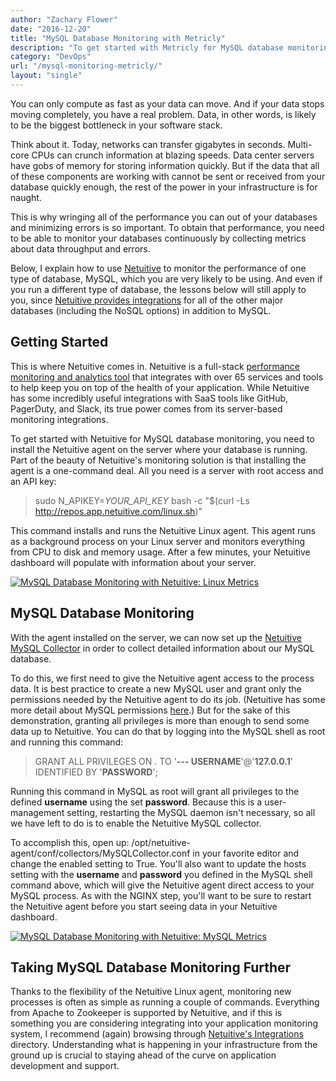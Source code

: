 ```yaml
---
author: "Zachary Flower"
date: "2016-12-20"
title: "MySQL Database Monitoring with Metricly"
description: "To get started with Metricly for MySQL database monitoring, you need to install the Metricly agent on the server where your database is running."
category: "DevOps"
url: "/mysql-monitoring-metricly/"
layout: "single"
---
```


You can only compute as fast as your data can move. And if your data stops moving completely, you have a real problem. Data, in other words, is likely to be the biggest bottleneck in your software stack.

Think about it. Today, networks can transfer gigabytes in seconds. Multi-core CPUs can crunch information at blazing speeds. Data center servers have gobs of memory for storing information quickly. But if the data that all of these components are working with cannot be sent or received from your database quickly enough, the rest of the power in your infrastructure is for naught.

This is why wringing all of the performance you can out of your databases and minimizing errors is so important. To obtain that performance, you need to be able to monitor your databases continuously by collecting metrics about data throughput and errors.

Below, I explain how to use [Netuitive](/product) to monitor the performance of one type of database, MySQL, which you are very likely to be using. And even if you run a different type of database, the lessons below will still apply to you, since [Netuitive provides integrations](/integrations) for all of the other major databases (including the NoSQL options) in addition to MySQL.

Getting Started
---------------

This is where Netuitive comes in. Netuitive is a full-stack [performance monitoring and analytics tool](/product/anomaly-detection) that integrates with over 65 services and tools to help keep you on top of the health of your application. While Netuitive has some incredibly useful integrations with SaaS tools like GitHub, PagerDuty, and Slack, its true power comes from its server-based monitoring integrations.

To get started with Netuitive for MySQL database monitoring, you need to install the Netuitive agent on the server where your database is running. Part of the beauty of Netuitive's monitoring solution is that installing the agent is a one-command deal. All you need is a server with root access and an API key:

> sudo N_APIKEY=*YOUR_API_KEY* bash -c "$(curl -Ls http://repos.app.netuitive.com/linux.sh)"

This command installs and runs the Netuitive Linux agent. This agent runs as a background process on your Linux server and monitors everything from CPU to disk and memory usage. After a few minutes, your Netuitive dashboard will populate with information about your server.

[![MySQL Database Monitoring with Netuitive: Linux Metrics](https://s3-us-west-2.amazonaws.com/com-netuitive-app-usw2-public/wp-content/uploads/2017/07/LinuxMetrics-1024x231.png)](https://s3-us-west-2.amazonaws.com/com-netuitive-app-usw2-public/wp-content/uploads/2017/07/LinuxMetrics.png)

MySQL Database Monitoring
-------------------------

With the agent installed on the server, we can now set up the [Netuitive MySQL Collector](https://help.netuitive.com/Content/Datasources/Netuitive/my_sql.htm) in order to collect detailed information about our MySQL database.

To do this, we first need to give the Netuitive agent access to the process data. It is best practice to create a new MySQL user and grant only the permissions needed by the Netuitive agent to do its job. (Netuitive has some more detail about MySQL permissions [here](https://hlp.app.netuitive.com/Content/Datasources/Netuitive/my_sql.htm).) But for the sake of this demonstration, granting all privileges is more than enough to send some data up to Netuitive. You can do that by logging into the MySQL shell as root and running this command:

> GRANT ALL PRIVILEGES ON *.* TO '**--- USERNAME**'@'**127.0.0.1**' IDENTIFIED BY '**PASSWORD**';

Running this command in MySQL as root will grant all privileges to the defined **username** using the set **password**. Because this is a user-management setting, restarting the MySQL daemon isn't necessary, so all we have left to do is to enable the Netuitive MySQL collector.

To accomplish this, open up: /opt/netuitive-agent/conf/collectors/MySQLCollector.conf in your favorite editor and change the enabled setting to True. You'll also want to update the hosts setting with the **username** and **password** you defined in the MySQL shell command above, which will give the Netuitive agent direct access to your MySQL process. As with the NGINX step, you'll want to be sure to restart the Netuitive agent before you start seeing data in your Netuitive dashboard.

[![MySQL Database Monitoring with Netuitive: MySQL Metrics](https://s3-us-west-2.amazonaws.com/com-netuitive-app-usw2-public/wp-content/uploads/2017/07/MySQL-Metrics-1024x337.png)](https://s3-us-west-2.amazonaws.com/com-netuitive-app-usw2-public/wp-content/uploads/2017/07/MySQL-Metrics.png)

Taking MySQL Database Monitoring Further
----------------------------------------

Thanks to the flexibility of the Netuitive Linux agent, monitoring new processes is often as simple as running a couple of commands. Everything from Apache to Zookeeper is supported by Netuitive, and if this is something you are considering integrating into your application monitoring system, I recommend (again) browsing through [Netuitive's Integrations](/integrations) directory. Understanding what is happening in your infrastructure from the ground up is crucial to staying ahead of the curve on application development and support.

